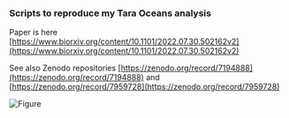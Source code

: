### Scripts to reproduce my Tara Oceans analysis

Paper is here [https://www.biorxiv.org/content/10.1101/2022.07.30.502162v2](https://www.biorxiv.org/content/10.1101/2022.07.30.502162v2)

See also Zenodo repositories [https://zenodo.org/record/7194888](https://zenodo.org/record/7194888)
and [https://zenodo.org/record/7959728](https://zenodo.org/record/7959728)

![Figure](https://drive5.com/images/tara_oceans_figure.svg)
